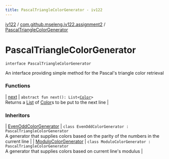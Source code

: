 ```yaml
---
title: PascalTriangleColorGenerator - iv122
---
```


[iv122](../../index.md) / [com.github.mseleng.iv122.assignment2](../index.md) / [PascalTriangleColorGenerator](.)

# PascalTriangleColorGenerator

`interface PascalTriangleColorGenerator`

An interface providing simple method for the Pascal's triangle color retrieval

### Functions

| [next](next.md) | `abstract fun next(): List<`[`Color`](http://docs.oracle.com/javase/6/docs/api/java/awt/Color.html)`>`<br>Returns a [List](#) of [Color](http://docs.oracle.com/javase/6/docs/api/java/awt/Color.html)s to be put to the next line |

### Inheritors

| [EvenOddColorGenerator](../-even-odd-color-generator/index.md) | `class EvenOddColorGenerator : PascalTriangleColorGenerator`<br>A generator that supplies colors based on the parity of the numbers in the current line |
| [ModuloColorGenerator](../-modulo-color-generator/index.md) | `class ModuloColorGenerator : PascalTriangleColorGenerator`<br>A generator that supplies colors based on current line's modulus |

